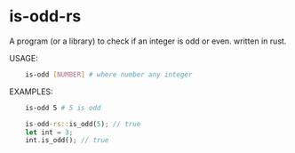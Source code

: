 # is-odd-rs

A program (or a library) to check if an integer is odd or even.
written in rust.

USAGE:

```bash
    is-odd [NUMBER] # where number any integer
```

EXAMPLES:

```bash
    is-odd 5 # 5 is odd
```

```rust
    is-odd-rs::is_odd(5); // true
    let int = 3;
    int.is_odd(); // true
```
